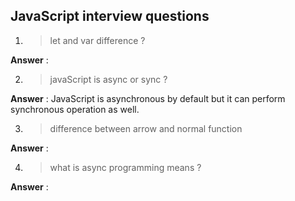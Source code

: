 ## JavaScript interview questions

1. > let and var difference ?

**Answer** :

2. > javaScript is async or sync ?

**Answer** : JavaScript is asynchronous by default but it can perform synchronous operation as well.

3. > difference between arrow and normal function

**Answer** :

4. > what is async programming means ?

**Answer** :



